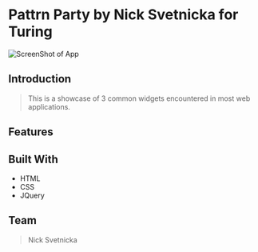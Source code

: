 # Pattrn Party by Nick Svetnicka for Turing

![ScreenShot of App](assets/_ss.png?raw=true "ScreenShot of App")

## Introduction

> This is a showcase of 3 common widgets encountered in most web applications.

## Features

## Built With

* HTML
* CSS
* JQuery

## Team

> Nick Svetnicka
